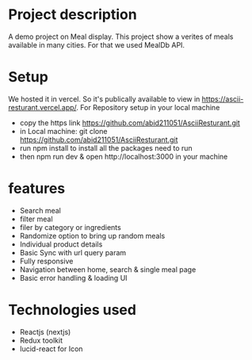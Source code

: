 # Project description 
A demo project on Meal display. This project show a verites of meals available in many cities. For that we used MealDb API.

# Setup
We hosted it in vercel. So it's publically available to view in https://ascii-resturant.vercel.app/.
For Repository setup in your local machine 
 - copy the https link https://github.com/abid211051/AsciiResturant.git
 - in Local machine: git clone https://github.com/abid211051/AsciiResturant.git
 - run npm install to install all the packages need to run
 - then npm run dev & open http://localhost:3000 in your machine

# features
 - Search meal
 - filter meal
 - filer by category or ingredients
 - Randomize option to bring up random meals
 - Individual product details
 - Basic Sync with url query param
 - Fully responsive
 - Navigation between home, search & single meal page
 - Basic error handling & loading UI

# Technologies used 
 - Reactjs (nextjs)
 - Redux toolkit
 - lucid-react for Icon
